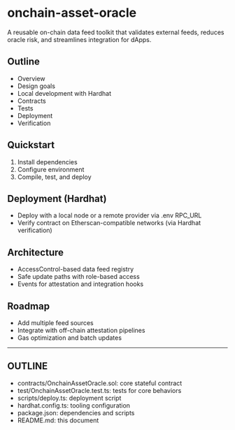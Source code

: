 # onchain-asset-oracle

A reusable on-chain data feed toolkit that validates external feeds, reduces oracle risk, and streamlines integration for dApps.

## Outline

- Overview
- Design goals
- Local development with Hardhat
- Contracts
- Tests
- Deployment
- Verification

## Quickstart

1. Install dependencies
2. Configure environment
3. Compile, test, and deploy

## Deployment (Hardhat)

- Deploy with a local node or a remote provider via .env RPC_URL
- Verify contract on Etherscan-compatible networks (via Hardhat verification)

## Architecture

- AccessControl-based data feed registry
- Safe update paths with role-based access
- Events for attestation and integration hooks

## Roadmap

- Add multiple feed sources
- Integrate with off-chain attestation pipelines
- Gas optimization and batch updates

---

## OUTLINE

- contracts/OnchainAssetOracle.sol: core stateful contract
- test/OnchainAssetOracle.test.ts: tests for core behaviors
- scripts/deploy.ts: deployment script
- hardhat.config.ts: tooling configuration
- package.json: dependencies and scripts
- README.md: this document
